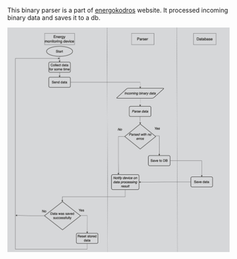 This binary parser is a part of [energokodros](https://senyehor.github.io/energokodros_website) website. It processed incoming binary data and saves it to a db.

![app flow state diagram](.readme_images/flow_state.jpg)
